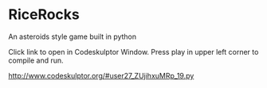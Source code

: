 RiceRocks
=========

An asteroids style game built in python


Click link to open in Codeskulptor Window. Press play in upper left corner to compile and run.

http://www.codeskulptor.org/#user27_ZUjihxuMRp_19.py
